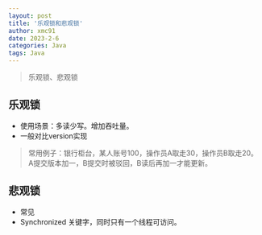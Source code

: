 ```yaml
---
layout: post
title: '乐观锁和悲观锁'
author: xmc91
date: 2023-2-6
categories: Java 
tags: Java 
---
```

> 乐观锁、悲观锁

## 乐观锁
+ 使用场景：多读少写。增加吞吐量。
+ 一般对比version实现
> 常用例子：银行柜台，某人账号100，操作员A取走30，操作员B取走20。A提交版本加一，B提交时被驳回，B读后再加一才能更新。


## 悲观锁
+ 常见
+ Synchronized 关键字，同时只有一个线程可访问。

